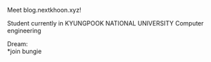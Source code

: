 Meet blog.nextkhoon.xyz!

Student currently in KYUNGPOOK NATIONAL UNIVERSITY Computer engineering

Dream:   
*join bungie

